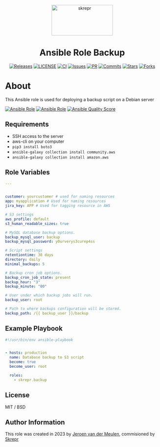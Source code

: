 <a href="https://skrepr.com/">
  <p align="center">
    <img width="200" height="100" src="https://skrepr.com/wp-content/uploads/2021/10/skrepr_logo_liggend.svg" alt="skrepr" />
  </p>
</a>
<h1 align="center">Ansible Role Backup</h1>
<div align="center">
  <a href="https://github.com/skrepr/ansible-role-backup/releases"><img src="https://img.shields.io/github/release/skrepr/ansible-role-backup.svg" alt="Releases"/></a><a> </a>
  <a href="https://github.com/skrepr/ansible-role-backup/blob/main/LICENSE"><img src="https://img.shields.io/github/license/skrepr/ansible-role-backup" alt="LICENSE"/></a><a> </a>
  <a href="https://github.com/skrepr/ansible-role-backup/actions/workflows/ci.yml"><img src="https://github.com/skrepr/ansible-role-backup/actions/workflows/ci.yml/badge.svg" alt="CI"/></a><a> </a>
  <a href="https://github.com/skrepr/ansible-role-backup/issues"><img src="https://img.shields.io/github/issues/skrepr/ansible-role-backup.svg" alt="Issues"/></a><a> </a>
  <a href="https://github.com/skrepr/ansible-role-backup/pulls"><img src="https://img.shields.io/github/issues-pr/skrepr/ansible-role-backup.svg" alt="PR"/></a><a> </a>
  <a href="https://github.com/skrepr/ansible-role-backup/commits"><img src="https://img.shields.io/github/commit-activity/m/skrepr/ansible-role-backup" alt="Commits"/></a><a> </a>
  <a href="https://github.com/skrepr/ansible-role-backup/stars"><img src="https://img.shields.io/github/stars/skrepr/ansible-role-backup.svg" alt="Stars"/></a><a> </a>
  <a href="https://github.com/skrepr/ansible-role-backup/releases"><img src="https://img.shields.io/github/forks/skrepr/ansible-role-backup.svg" alt="Forks"/></a><a> </a>
</div>

# About

This Ansible role is used for deploying a backup script on a Debian server

[![Ansible Role](https://img.shields.io/ansible/role/56860)](https://galaxy.ansible.com/skrepr/backup)
[![Ansible Role](https://img.shields.io/ansible/role/d/56860)](https://galaxy.ansible.com/skrepr/backup)
[![Ansible Quality Score](https://img.shields.io/ansible/quality/56860)](https://galaxy.ansible.com/skrepr/backup)

## Requirements

- SSH access to the server
- aws-cli on your computer
- `pip3 install boto3`
- `ansible-galaxy collection install community.aws`
- `ansible-galaxy collection install amazon.aws`

## Role Variables

```yaml
---


customer: yourcustomer # used for naming resources
app: myapplication # Used for naming resources
jira_key: APP # Used for tagging resource in AWS

# S3 settings
aws_profile: default
s3_human_readable_sizes: true

# MySQL database backup options.
backup_mysql_user: backup
backup_mysql_password: y0urverys3curep4ss

# Script settings
retentiontime: 30 days
directory: daily
minimal_backups: 5

# Backup cron job options.
backup_cron_job_state: present
backup_hour: "3"
backup_minute: "00"

# User under which backup jobs will run.
backup_user: root

# Path to where backups configuration will be stored.
backup_path: /{{ backup_user }}/backup
```

## Example Playbook

```yaml
#!/usr/bin/env ansible-playbook


- hosts: production
  name: Database backup to S3 script
  become: true
  become_user: root

  roles:
    - skrepr.backup

```

## License

MIT / BSD

## Author Information

This role was created in 2023 by [Jeroen van der Meulen](https://github.com/jeroenvandermeulen), commisioned by [Skrepr](https://skrepr.com)
